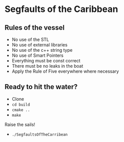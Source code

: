# Segfaults of the Caribbean

## Rules of the vessel
- No use of the STL
- No use of external libraries
- No use of the c++ string type
- No use of Smart Pointers
- Everything must be const correct
- There must be no leaks in the boat
- Apply the Rule of Five everywhere where necessary

## Ready to hit the water?
- Clone
- `cd build`
- `cmake ..`
- `make`

Raise the sails!
- `./SegfaultsOfTheCarribean`
